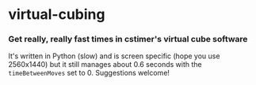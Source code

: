 # virtual-cubing
### Get really, really fast times in cstimer's virtual cube software
It's written in Python (slow) and is screen specific (hope you use 2560x1440) but it still manages about 0.6 seconds with the `timeBetweenMoves` set to 0. Suggestions welcome!
